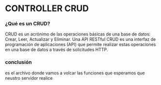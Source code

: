 

# CONTROLLER CRUD

### ¿Qué es un CRUD?
CRUD es un acrónimo de las operaciones básicas de una base de datos: Crear, Leer, Actualizar y Eliminar.
Una API RESTful CRUD es una interfaz de programación de aplicaciones (API) que permite realizar estas 
operaciones en una base de datos a través de solicitudes HTTP.

### conclusión
es el archivo donde vamos a volcar las funciones que esperamos que neustro servidor realice
